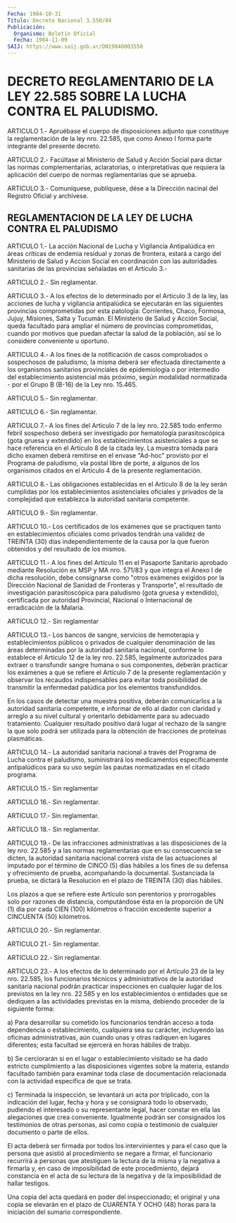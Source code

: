 ```yaml
---
Fecha: 1984-10-31
Título: Decreto Nacional 3.550/84
Publicación:
  Organismo: Boletín Oficial
  Fecha: 1984-11-09
SAIJ: https://www.saij.gob.ar/DN19840003550
---
```

# DECRETO REGLAMENTARIO DE LA LEY 22.585 SOBRE LA LUCHA CONTRA EL PALUDISMO.

<a id="1"></a>
ARTICULO  1.-  Apruébase  el  cuerpo  de  disposiciones adjunto que constituye la reglamentación de la ley nro.  22.585, que como Anexo I forma parte integrante del presente decreto.

<a id="2"></a>
ARTICULO  2.- Facúltase al Ministerio de Salud y Acción Social para dictar las  normas complementarias, aclaratorias, o interpretativas que requiera  la aplicación del cuerpo de normas reglamentarias que se aprueba.

<a id="3"></a>
ARTICULO  3.-  Comuníquese, publíquese, dése a la Dirección nacinal del Registro Oficial y archívese.

## REGLAMENTACION DE LA LEY DE LUCHA CONTRA EL PALUDISMO

<a id="1"></a>
ARTICULO  1.- La acción Nacional de Lucha y Vigilancia Antipalúdica en áreas críticas  de  endemia residual y zonas de frontera, estará a cargo del Ministerio de  Salud  y  Accion  Social en coordinación con las autoridades sanitarias de las provincias  señaladas  en  el Artículo 3.-

<a id="2"></a>
ARTICULO 2.- Sin reglamentar.

<a id="3"></a>
ARTICULO  3.-  A los efectos de lo determinado por el Artículo 3 de la  ley,  las  acciones  de  lucha  y  vigilancia  antipalúdica  se ejecutarán en las  siguientes  provincias  comprometidas  por  esta patología:  Corrientes,  Chaco,  Formosa,  Jujuy, Misiones, Salta y Tucumán.  El Ministerio de Salud y Acción Social,  queda  facultado para ampliar  el  número  de  provincias  comprometidas, cuando por motivos  que  puedan afectar la salud de la población,  así  se  lo considere conveniente u oportuno.

<a id="4"></a>
ARTICULO  4.- A los fines de la notificación de casos comprobados o sospechosos de paludismo, la misma deberá ser efectuada directamente    a    los   organismos  sanitarios  provinciales  de epidemiología o por intermedio  del establecimiento asistencial más próximo, según modalidad normatizada  - por el Grupo B (B-16) de la Ley nro. 15.465.

<a id="5"></a>
ARTICULO 5.- Sin reglamentar.

<a id="6"></a>
ARTICULO 6.- Sin reglamentar.

<a id="7"></a>
ARTICULO  7.- A los fines del Artículo 7 de la ley nro. 22.585 todo enfermo febril  sospechoso  deberá  ser investigado por hematología parasitoscópica (gota gruesa y extendido)  en  los establecimientos asistenciales  a  que  se hace referencia en el Artículo  8  de  la citada ley. La muestra tomada  para  dicho  examen deberá remitirse en el envase "Ad-hoc" provisto por el Programa  de  paludismo,  vía postal  libre  de  porte, a algunos de los organismos citados en el Artículo 4 de la presente reglamentación.

<a id="8"></a>
ARTICULO  8.-  Las obligaciones establecidas en el Artículo 8 de la ley  serán  cumplidas    por   los  establecimientos  asistenciales oficiales y privados de la complejidad  que establezca la autoridad sanitaria competente.

<a id="9"></a>
ARTICULO 9.- Sin reglamentar.

<a id="10"></a>
ARTICULO  10.-  Los  certificados de los exámenes que se practiquen tanto  en establecimientos  oficiales  como  privados  tendrán  una validez  de TREINTA (30) días independientemente de la causa por la que fueron obtenidos y del resultado de los mismos.

<a id="11"></a>
ARTICULO  11.-  A  los  fines  del  Artículo  11  en  el  Pasaporte Sanitario  aprobado  mediante Resolución ex MSP y MA nro. 571/83  y que integra el Anexo I  de  dicha resolución, debe consignarse como "otros exámenes exigidos por  la  Dirección  Nacional de Sanidad de Fronteras y Transporte", el resultado de investigación parasitoscópica    para  paludismo  (gota  gruesa  y    extendido), certificada por autoridad  Provincial,  Nacional o Internacional de erradicación de la Malaria.

<a id="12"></a>
ARTICULO 12.- Sin reglamentar

<a id="13"></a>
ARTICULO  13.-  Los  bancos  de  sangre, servicios de hemoterapia y establecimientos públicos o privados  de  cualquier denominación de las  áreas  determinadas  por  la  autoridad  sanitaria   nacional, conforme  lo  establece  el  Artículo  12  de  la  ley nro. 22.585, legalmente autorizados para extraer o transfundir sangre  humana  o sus  componentes,  deberán  practicar los exámenes a que se refiere el  Artículo  7  de  la  presente  reglamentación  y  observar  los recaudos indispensables para  evitar toda posibilidad de transmitir la  enfermedad  palúdica  por  los  elementos  transfundidos.

En los casos de detectar una muestra positiva, deberán comunicarlos a la autoridad sanitaria  competente,  e  informar  de ello  al  dador  con  claridad  y  arreglo  a  su  nivel cultural y orientarlo  debidamente  para  su  adecuado tratamiento.  Cualquier resultado positivo dará lugar al rechazo  de  la sangre la que solo podrá  ser utilizada para la obtención de fracciones  de  proteínas plasmáticas.

<a id="14"></a>
ARTICULO   14.-  La  autoridad  sanitaria  nacional  a  través  del Programa de Lucha contra el paludismo, suministrará los medicamentos  específicamente  antipalúdicos  para su uso según las pautas normatizadas en el citado programa.

<a id="15"></a>
ARTICULO 15.- Sin reglamentar

<a id="16"></a>
ARTICULO 16.- Sin reglamentar.

<a id="17"></a>
ARTICULO 17.- Sin reglamentar.

<a id="18"></a>
ARTICULO 18.- Sin reglamentar.

<a id="19"></a>
ARTICULO 19.- De las infracciones administrativas a las disposiciones  de  la ley nro. 22.585 y a las normas reglamentarias que en su consecuencia  se  dicten, la autoridad sanitaria nacional correrá vista de las actuaciones  al  imputado  por  el  término de CINCO (5) días hábiles a los fines de su defensa y ofrecimiento  de prueba,  acompañando  la  documental.  Sustanciada  la  prueba,  se dictará  la  Resolucion  en  el plazo de TREINTA (30) días hábiles.

Los  plazos  a  que  se refiere este  Artículo  son  perentorios  y prorrogables solo por  razones  de  distancia, computándose ésta en la  proporción  de  UN (1) día por cada  CIEN  (100)  kilómetros  o fracción  excedente  superior    a    CINCUENTA   (50)  kilómetros.

<a id="20"></a>
ARTICULO 20.- Sin reglamentar.

<a id="21"></a>
ARTICULO 21.- Sin reglamentar.

<a id="22"></a>
ARTICULO 22.- Sin reglamentar.

<a id="23"></a>
ARTICULO  23.-  A  los efectos de lo determinado por el Artículo 23 de la ley nro. 22.585,  los funcionarios técnicos y administrativos de la autoridad sanitaria  nacional  podrán  practicar inspecciones en cualquier lugar de los previstos en la ley  nro. 22.585 y en los establecimientos  o  entidades  que  se dediquen a las  actividades previstas en la misma, debiendo proceder  de  la  siguiente  forma:

a)  Para desarrollar su cometido los funcionarios tendrán acceso  a toda  dependencia  o  establecimiento,  cualquiera sea su carácter, incluyendo las oficinas administrativas,  aún  cuando  unas y otras radiquen en lugares diferentes; esta facultad se ejercerá  en horas hábiles de trabjo.

b) Se cerciorarán si en el lugar o establecimiento visitado  se  ha dado  estricto  cumplimiento  a las disposiciones vigentes sobre la materia, estando facultado también  para  examinar  toda  clase  de documentación  relacionada  con  la  actividad específica de que se trata.

c) Terminada la inspección, se levantará  un  acta  por triplicado, con la indicación del lugar, fecha y hora y se consignará  todo  lo observado,  pudiendo  el interesado o su representante legal, hacer constar en ella las alegaciones  que  crea  conveniente. Igualmente podrán ser consignados los testimonios de otras  personas, así como copia o testimonio de cualquier documento o parte  de  ellos.

El  acta  deberá ser firmada por todos los intervinientes y para el caso que la  persona  que  asistió  al  procedimiento  se  negare a firmar,  el  funcionario  recurrirá  a  personas  que atestiguen la lectura  de  la  misma  y  la  negativa  a firmarla y, en  caso  de imposibilidad de este procedimiento, dejará  constancia  en el acta de  su  lectura  de  la  negativa  y  de la imposibilidad de hallar testigos.

Una copia del acta quedará en poder del  inspeccionado; el original y una copia se elevarán en el plazo de CUARENTA  Y  OCHO (48) horas para la iniciación del sumario correspondiente.
